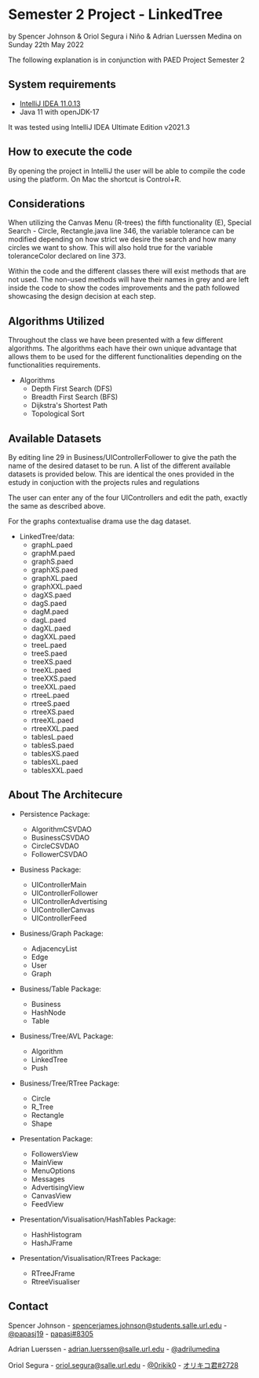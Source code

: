# Semester 2 Project - LinkedTree

by Spencer Johnson & Oriol Segura i Niño & Adrian Luerssen Medina
on Sunday 22th May 2022

The following explanation is in conjunction with PAED Project Semester 2

## System requirements

* [IntelliJ IDEA 11.0.13](https://www.jetbrains.com/idea/download) 
* Java 11 with openJDK-17

It was tested using IntelliJ IDEA Ultimate Edition v2021.3 

## How to execute the code

By opening the project in IntelliJ the user will be able to compile the code using the platform. On Mac the shortcut is Control+R.

## Considerations

When utilizing the Canvas Menu (R-trees) the fifth functionality (E), Special Search - Circle, Rectangle.java line 346, the variable tolerance can be modified depending on how strict we desire the search and how many circles we want to show. This will also hold true for the variable toleranceColor declared on line 373. 

Within the code and the different classes there will exist methods that are not used. The non-used methods will have their names in grey and are left inside the code to show the codes improvements and the path followed showcasing the design decision at each step. 

## Algorithms Utilized

Throughout the class we have been presented with a few different algorithms. The algorithms each have their own unique advantage that allows them to be used for the different functionalities depending on the functionalities requirements. 

* Algorithms
    * Depth First Search (DFS)
    * Breadth First Search (BFS)
    * Dijkstra's Shortest Path
    * Topological Sort

## Available Datasets

By editing line 29 in Business/UIControllerFollower to give the path the name of the desired dataset to be run. A list of the different available datasets is provided below. This are identical the ones provided in the estudy in conjuction with the projects rules and regulations 

The user can enter any of the four UIControllers and edit the path, exactly the same as described above. 

For the graphs contextualise drama use the dag dataset.

* LinkedTree/data:
    * graphL.paed
    * graphM.paed
    * graphS.paed
    * graphXS.paed
    * graphXL.paed
    * graphXXL.paed
    * dagXS.paed
    * dagS.paed
    * dagM.paed
    * dagL.paed
    * dagXL.paed
    * dagXXL.paed
    * treeL.paed
    * treeS.paed
    * treeXS.paed
    * treeXL.paed
    * treeXXS.paed
    * treeXXL.paed
    * rtreeL.paed
    * rtreeS.paed
    * rtreeXS.paed
    * rtreeXL.paed
    * rtreeXXL.paed
    * tablesL.paed
    * tablesS.paed
    * tablesXS.paed
    * tablesXL.paed
    * tablesXXL.paed


## About The Architecure

* Persistence Package:
    * AlgorithmCSVDAO
    * BusinessCSVDAO
    * CircleCSVDAO
    * FollowerCSVDAO

* Business Package: 
    * UIControllerMain
    * UIControllerFollower
    * UIControllerAdvertising
    * UIControllerCanvas
    * UIControllerFeed

* Business/Graph Package:
    * AdjacencyList
    * Edge
    * User
    * Graph

* Business/Table Package:
    * Business
    * HashNode
    * Table

* Business/Tree/AVL Package:
    * Algorithm
    * LinkedTree
    * Push

* Business/Tree/RTree Package:
    * Circle
    * R_Tree
    * Rectangle
    * Shape

* Presentation Package:
    * FollowersView
    * MainView
    * MenuOptions
    * Messages
    * AdvertisingView
    * CanvasView
    * FeedView

* Presentation/Visualisation/HashTables Package:
    * HashHistogram
    * HashJFrame

* Presentation/Visualisation/RTrees Package:
    * RTreeJFrame
    * RtreeVisualiser

## Contact

Spencer Johnson - spencerjames.johnson@students.salle.url.edu - [@papasj19](https://www.instagram.com/papasj19/) - [papasj#8305](https://discordapp.com/users/376777722686341121)

Adrian Luerssen - adrian.luerssen@salle.url.edu - [@adrilumedina](https://www.instagram.com/adrilumedina/)

Oriol Segura - oriol.segura@salle.url.edu - [@0rikik0](https://www.instagram.com/0rikik0/) - [オリキコ君#2728](https://discordapp.com/users/376777722686341121)
